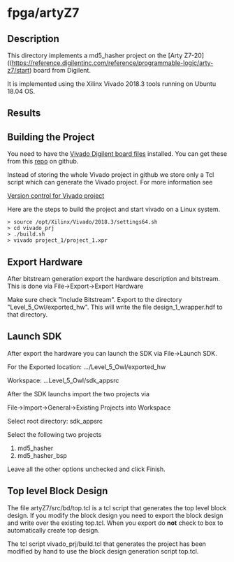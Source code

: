 # fpga/artyZ7

## Description

This directory implements a md5_hasher project on the
[Arty Z7-20]((https://reference.digilentinc.com/reference/programmable-logic/arty-z7/start) board from Digilent.

It is implemented using the Xilinx Vivado 2018.3 tools running
on Ubuntu 18.04 OS.

## Results 

## Building the Project

You need to have the [Vivado Digilent board files](https://reference.digilentinc.com/reference/software/vivado/board-files?redirect=1)
installed.  You can get these from this [repo](https://github.com/Digilent/vivado-boards) 
on github.

Instead of storing the whole Vivado project in github
we store only a Tcl script which can generate the Vivado
project.  For more information see

[Version control for Vivado project](http://www.fpgadeveloper.com/2014/08/version-control-for-vivado-projects.html)

Here are the steps to build the project and start vivado on a
Linux system.

```
> source /opt/Xilinx/Vivado/2018.3/settings64.sh
> cd vivado_prj
> ./build.sh
> vivado project_1/project_1.xpr
```

## Export Hardware

After bitstream generation export the hardware description
and bitstream. This is done via File->Export->Export Hardware

Make sure check "Include Bitstream".  Export to
the directory "Level_5_Owl/exported_hw".  This will
write the file design_1_wrapper.hdf to that directory.

## Launch SDK

After export the hardware you can launch the SDK via
File->Launch SDK.

For the Exported location: .../Level_5_Owl/exported_hw

Workspace: ...Level_5_Owl/sdk_appsrc

After the SDK launchs import the two projects via

File->Import->General->Existing Projects into Workspace

Select root directory: sdk_appsrc

Select the following two projects
1. md5_hasher
2. md5_hasher_bsp

Leave all the other options unchecked and click Finish.


## Top level Block Design

The file artyZ7/src/bd/top.tcl is a tcl script that generates
the top level block design.  If you modify the block design
you need to export the block design and write over the 
existing top.tcl. When you export do **not** check to box
to automatically create top design.

The tcl script vivado_prj/build.tcl that generates the project
has been modified by hand to use the block design generation
script top.tcl.


